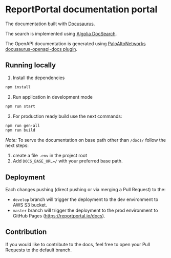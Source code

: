 # ReportPortal documentation portal

The documentation built with [Docusaurus](https://docusaurus.io).

The search is implemented using [Algolia DocSearch](https://docsearch.algolia.com).

The OpenAPI documentation is generated using
[PaloAltoNetworks docusaurus-openapi-docs plugin](https://github.com/PaloAltoNetworks/docusaurus-openapi-docs).

## Running locally

1. Install the dependencies
```bash
npm install
```

2. Run application in development mode
```bash
npm run start
```

3. For production ready build use the next commands:
```bash
npm run gen-all
npm run build
```

*Note:* To serve the documentation on base path other than `/docs/` follow the next steps:
1. create a file `.env` in the project root
2. Add `DOCS_BASE_URL=/` with your preferred base path.

## Deployment

Each changes pushing (direct pushing or via merging a Pull Request) to the:

- `develop` branch will trigger the deployment to the dev environment to AWS S3 bucket.
- `master` branch will trigger the deployment to the prod environment to GitHub Pages (https://reportportal.io/docs).

## Contribution

If you would like to contribute to the docs, feel free to open your Pull Requests to the default branch.
